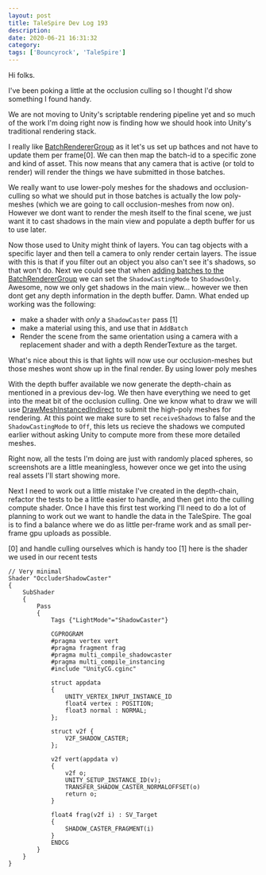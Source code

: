 ```yaml
---
layout: post
title: TaleSpire Dev Log 193
description:
date: 2020-06-21 16:31:32
category:
tags: ['Bouncyrock', 'TaleSpire']
---
```


Hi folks.

I've been poking a little at the occlusion culling so I thought I'd show something I found handy.

We are not moving to Unity's scriptable rendering pipeline yet and so much of the work I'm doing right now is finding how we should hook into Unity's traditional rendering stack.

I really like [BatchRendererGroup](https://docs.unity3d.com/ScriptReference/Rendering.BatchRendererGroup.html) as it let's us set up bathces and not have to update them per frame[0]. We can then map the batch-id to a specific zone and kind of asset. This now means that any camera that is active (or told to render) will render the things we have submitted in those batches.

We really want to use lower-poly meshes for the shadows and occlusion-culling so what we should put in those batches is actually the low poly-meshes (which we are going to call occlusion-meshes from now on). However we dont want to render the mesh itself to the final scene, we just want it to cast shadows in the main view and populate a depth buffer for us to use later.

Now those used to Unity might think of layers. You can tag objects with a specific layer and then tell a camera to only render certain layers. The issue with this is that if you filter out an object you also can't see it's shadows, so that won't do. Next we could see that when [adding batches to the BatchRendererGroup](https://docs.unity3d.com/ScriptReference/Rendering.BatchRendererGroup.AddBatch.html) we can set the `ShadowCastingMode` to `ShadowsOnly`. Awesome, now we only get shadows in the main view… however we then dont get any depth information in the depth buffer. Damn. What ended up working was the following:

- make a shader with *only* a `ShadowCaster` pass [1]
- make a material using this, and use that in `AddBatch`
- Render the scene from the same orientation using a camera with a replacement shader and with a depth RenderTexture as the target.

What's nice about this is that lights will now use our occlusion-meshes but those meshes wont show up in the final render. By using lower poly meshes

With the depth buffer available we now generate the depth-chain as mentioned in a previous dev-log. We then have everything we need to get into the meat bit of the occlusion culling. One we know what to draw we will use [DrawMeshInstancedIndirect](https://docs.unity3d.com/ScriptReference/Graphics.DrawMeshInstancedIndirect.html) to submit the high-poly meshes for rendering. At this point we make sure to set `receiveShadows` to false and the `ShadowCastingMode` to `Off`, this lets us recieve the shadows we computed earlier without asking Unity to compute more from these more detailed meshes.

Right now, all the tests I'm doing are just with randomly placed spheres, so screenshots are a little meaningless, however once we get into the using real assets I'll start showing more.

Next I need to work out a little mistake I've created in the depth-chain, refactor the tests to be a little easier to handle, and then get into the culling compute shader. Once I have this first test working I'll need to do a lot of planning to work out we want to handle the data in the TaleSpire. The goal is to find a balance where we do as little per-frame work and as small per-frame gpu uploads as possible.


[0] and handle culling ourselves which is handy too
[1] here is the shader we used in our recent tests

```
// Very minimal
Shader "OccluderShadowCaster"
{
    SubShader
    {
        Pass
        {
            Tags {"LightMode"="ShadowCaster"}

            CGPROGRAM
            #pragma vertex vert
            #pragma fragment frag
            #pragma multi_compile_shadowcaster
            #pragma multi_compile_instancing
            #include "UnityCG.cginc"

            struct appdata
            {
                UNITY_VERTEX_INPUT_INSTANCE_ID
                float4 vertex : POSITION;
                float3 normal : NORMAL;
            };

            struct v2f {
                V2F_SHADOW_CASTER;
            };

            v2f vert(appdata v)
            {
                v2f o;
                UNITY_SETUP_INSTANCE_ID(v);
                TRANSFER_SHADOW_CASTER_NORMALOFFSET(o)
                return o;
            }

            float4 frag(v2f i) : SV_Target
            {
                SHADOW_CASTER_FRAGMENT(i)
            }
            ENDCG
        }
    }
}
```
